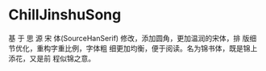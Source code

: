 # ChillJinshuSong
基 于 思 源 宋 体(SourceHanSerif) 修改，添加圆角，更加温润的宋体，排 版细节优化，重构字重比例，字体粗 细更加均衡，便于阅读。名为锦书体，既是锦上添花，又是前 程似锦之意。
